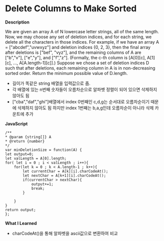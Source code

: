 # Delete Columns to Make Sorted

**Description**

We are given an array A of N lowercase letter strings, all of the same length.
Now, we may choose any set of deletion indices, and for each string, we delete all the characters in those indices.
For example, if we have an array A = ["abcdef","uvwxyz"] and deletion indices {0, 2, 3}, then the final array after deletions is ["bef", "vyz"], and the remaining columns of A are ["b","v"], ["e","y"], and ["f","z"].  (Formally, the c-th column is [A[0][c], A[1][c], ..., A[A.length-1][c]].)
Suppose we chose a set of deletion indices D such that after deletions, each remaining column in A is in non-decreasing sorted order.
Return the minimum possible value of D.length.

- 길이가 똑같은 string 배열을 입력값으로 줌.
- 각 배열에 있는 n번째 숫자들이 오름차순으로 알파벳 정렬이 되어 있으면 삭제하지 않아도 됨
- ["cba","daf","ghi"]배열에서 index 0번째인 c,d,g는 순서대로 오름차순이기 때문에 삭제하지 않아도 됨 하지만 index 1번째는 b,a,g인데 오름차순이 아니라 삭제 카운트에 추가

**JavaScript**

    /**
    * @param {string[]} A
    * @return {number}
    */
    var minDeletionSize = function(A) {
    let output=0;
    let valLength = A[0].length;
    for( let i = 0 ; i < valLength ; i++){
        for(let k = 0 ; k < A.length-1 ; k++){
            let currentChar = A[k][i].charCodeAt();
            let nextChar = A[k+1][i].charCodeAt();
            if(currentChar > nextChar){
                output+=1;
                break;
            }

        }
    }
    return output;
    };

**What I Learned**
- charCodeAt()을 통해 알파벳을 ascii값으로 변환하여 비교
